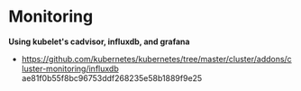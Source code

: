 # Monitoring

**Using kubelet's cadvisor, influxdb, and grafana**

- https://github.com/kubernetes/kubernetes/tree/master/cluster/addons/cluster-monitoring/influxdb ae81f0b55f8bc96753ddf268235e58b1889f9e25
